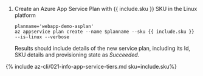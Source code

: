 1. Create an Azure App Service Plan with {{ include.sku }} SKU in the Linux platform

    ```shell
    planname='webapp-demo-asplan'
    az appservice plan create --name $planname --sku {{ include.sku }} --is-linux --verbose
    ```
    Results should include details of the new service plan, including its Id, SKU details and provisioning state as _Succeeded_.

{% include az-cli/021-info-app-service-tiers.md sku=include.sku%}
